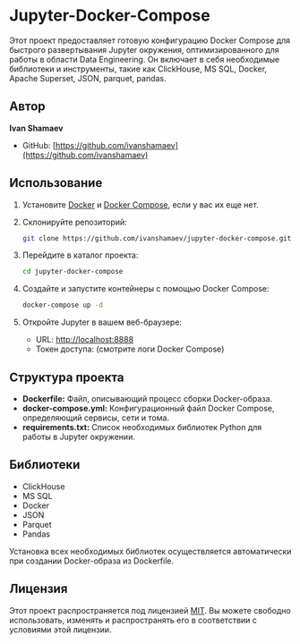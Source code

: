 # Jupyter-Docker-Compose

Этот проект предоставляет готовую конфигурацию Docker Compose для быстрого развертывания Jupyter окружения, оптимизированного для работы в области Data Engineering. Он включает в себя необходимые библиотеки и инструменты, такие как ClickHouse, MS SQL, Docker, Apache Superset, JSON, parquet, pandas.

## Автор

**Ivan Shamaev**
- GitHub: [https://github.com/ivanshamaev](https://github.com/ivanshamaev)

## Использование

1. Установите [Docker](https://www.docker.com/get-started) и [Docker Compose](https://docs.docker.com/compose/install/), если у вас их еще нет.

2. Склонируйте репозиторий:

   ```bash
   git clone https://github.com/ivanshamaev/jupyter-docker-compose.git
   ```

3. Перейдите в каталог проекта:

   ```bash
   cd jupyter-docker-compose
   ```

4. Создайте и запустите контейнеры с помощью Docker Compose:

   ```bash
   docker-compose up -d
   ```

5. Откройте Jupyter в вашем веб-браузере:

   - URL: [http://localhost:8888](http://localhost:8888)
   - Токен доступа: (смотрите логи Docker Compose)

## Структура проекта

- **Dockerfile:** Файл, описывающий процесс сборки Docker-образа.
- **docker-compose.yml:** Конфигурационный файл Docker Compose, определяющий сервисы, сети и тома.
- **requirements.txt:** Список необходимых библиотек Python для работы в Jupyter окружении.

## Библиотеки

- ClickHouse
- MS SQL
- Docker
- JSON
- Parquet
- Pandas

Установка всех необходимых библиотек осуществляется автоматически при создании Docker-образа из Dockerfile.

## Лицензия

Этот проект распространяется под лицензией [MIT](LICENSE). Вы можете свободно использовать, изменять и распространять его в соответствии с условиями этой лицензии.